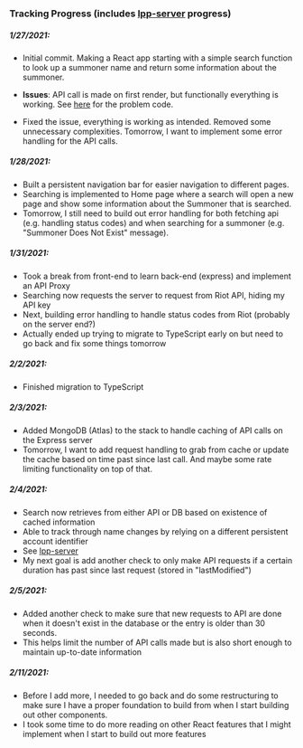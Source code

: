 ### Tracking Progress (includes [lpp-server](https://github.com/nagaturd/lpp-server) progress)
##### 1/27/2021:
* Initial commit. Making a React app starting with a simple search function to look up a summoner name and return some information about the summoner.
* **Issues**: API call is made on first render, but functionally everything is working. See [here](https://github.com/nagaturd/leagueplusplus/blob/ac7dd294f43a378933c0308fe6135a3abba63cfb/src/components/Search.js#L10-L12) for the problem code.

* Fixed the issue, everything is working as intended. Removed some unnecessary complexities. Tomorrow, I want to implement some error handling for the API calls.

##### 1/28/2021:
* Built a persistent navigation bar for easier navigation to different pages.
* Searching is implemented to Home page where a search will open a new page and show some information about the Summoner that is searched.
* Tomorrow, I still need to build out error handling for both fetching api (e.g. handling status codes) and when searching for a summoner (e.g. "Summoner Does Not Exist" message).

##### 1/31/2021:
* Took a break from front-end to learn back-end (express) and implement an API Proxy
* Searching now requests the server to request from Riot API, hiding my API key
* Next, building error handling to handle status codes from Riot (probably on the server end?)
* Actually ended up trying to migrate to TypeScript early on but need to go back and fix some things tomorrow

##### 2/2/2021:
* Finished migration to TypeScript

##### 2/3/2021:
* Added MongoDB (Atlas) to the stack to handle caching of API calls on the Express server
* Tomorrow, I want to add request handling to grab from cache or update the cache based on time past since last call. And maybe some rate limiting functionality on top of that.

##### 2/4/2021:
* Search now retrieves from either API or DB based on existence of cached information
* Able to track through name changes by relying on a different persistent account identifier
* See [lpp-server](https://github.com/nagaturd/lpp-server)
* My next goal is add another check to only make API requests if a certain duration has past since last request (stored in "lastModified")

##### 2/5/2021:
* Added another check to make sure that new requests to API are done when it doesn't exist in the database or the entry is older than 30 seconds.
* This helps limit the number of API calls made but is also short enough to maintain up-to-date information

##### 2/11/2021:
* Before I add more, I needed to go back and do some restructuring to make sure I have a proper foundation to build from when I start building out other components.
* I took some time to do more reading on other React features that I might implement when I start to build out more features
